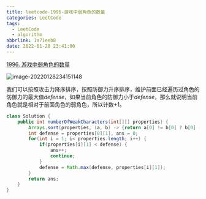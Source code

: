 ```yaml
---
title: leetcode-1996-游戏中弱角色的数量
categories: LeetCode
tags:
  - LeetCode
  - algorithm
abbrlink: 1a71eeb8
date: 2022-01-28 23:41:00
---
```


[1996. 游戏中弱角色的数量](https://leetcode-cn.com/problems/the-number-of-weak-characters-in-the-game/)

![image-20220128234151148](https://gitee.com/cao_ziqiang/img/raw/master/20220128234151.png)

我们可以按照攻击力降序排序，按照防御力升序排序，维护前面已经遍历过角色的防御力的最大值$defense$，如果当前角色的防御力小于$defense$，那么就说明当前角色就是相对于前面角色的弱角色，所以计数+1。

```java
class Solution {
    public int numberOfWeakCharacters(int[][] properties) {
        Arrays.sort(properties, (a, b) -> {return a[0] != b[0] ? b[0] - a[0] : a[1] - b[1];});
        int defense = properties[0][1], ans = 0;
        for(int i = 1; i< properties.length; i++) {
            if(properties[i][1] < defense) {
                ans++;
                continue;
            }
            defense = Math.max(defense, properties[i][1]);
        }
        return ans;
    }
}
```

